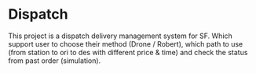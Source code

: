 # Dispatch
This project is a dispatch delivery management system for SF. Which support user to choose their method (Drone / Robert), which path to use (from station to ori to des with different price & time) and check the status from past order (simulation).
